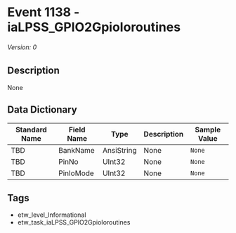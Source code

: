 # Event 1138 - iaLPSS_GPIO2GpioIoroutines
###### Version: 0

## Description
None

## Data Dictionary
|Standard Name|Field Name|Type|Description|Sample Value|
|---|---|---|---|---|
|TBD|BankName|AnsiString|None|`None`|
|TBD|PinNo|UInt32|None|`None`|
|TBD|PinIoMode|UInt32|None|`None`|

## Tags
* etw_level_Informational
* etw_task_iaLPSS_GPIO2GpioIoroutines
